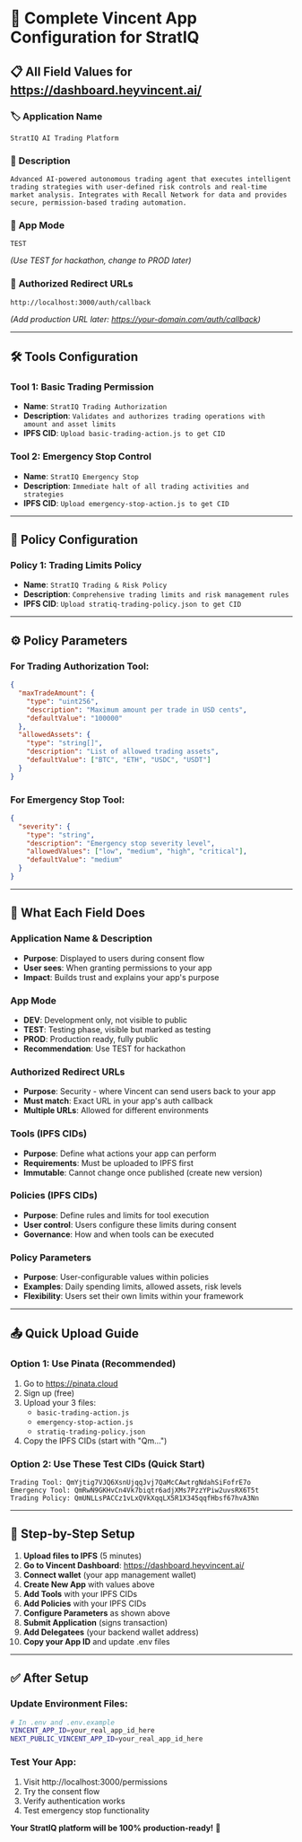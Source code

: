 # 🎯 Complete Vincent App Configuration for StratIQ

## 📋 All Field Values for https://dashboard.heyvincent.ai/

### 🏷️ **Application Name**
```
StratIQ AI Trading Platform
```

### 📝 **Description**
```
Advanced AI-powered autonomous trading agent that executes intelligent trading strategies with user-defined risk controls and real-time market analysis. Integrates with Recall Network for data and provides secure, permission-based trading automation.
```

### 🔧 **App Mode**
```
TEST
```
*(Use TEST for hackathon, change to PROD later)*

### 🔗 **Authorized Redirect URLs**
```
http://localhost:3000/auth/callback
```
*(Add production URL later: https://your-domain.com/auth/callback)*

---

## 🛠️ **Tools Configuration**

### **Tool 1: Basic Trading Permission**
- **Name**: `StratIQ Trading Authorization`
- **Description**: `Validates and authorizes trading operations with amount and asset limits`
- **IPFS CID**: `Upload basic-trading-action.js to get CID`

### **Tool 2: Emergency Stop Control**
- **Name**: `StratIQ Emergency Stop`
- **Description**: `Immediate halt of all trading activities and strategies`
- **IPFS CID**: `Upload emergency-stop-action.js to get CID`

---

## 📜 **Policy Configuration**

### **Policy 1: Trading Limits Policy**
- **Name**: `StratIQ Trading & Risk Policy`
- **Description**: `Comprehensive trading limits and risk management rules`
- **IPFS CID**: `Upload stratiq-trading-policy.json to get CID`

---

## ⚙️ **Policy Parameters**

### **For Trading Authorization Tool:**
```json
{
  "maxTradeAmount": {
    "type": "uint256",
    "description": "Maximum amount per trade in USD cents",
    "defaultValue": "100000"
  },
  "allowedAssets": {
    "type": "string[]",
    "description": "List of allowed trading assets",
    "defaultValue": ["BTC", "ETH", "USDC", "USDT"]
  }
}
```

### **For Emergency Stop Tool:**
```json
{
  "severity": {
    "type": "string",
    "description": "Emergency stop severity level",
    "allowedValues": ["low", "medium", "high", "critical"],
    "defaultValue": "medium"
  }
}
```

---

## 🎯 **What Each Field Does**

### **Application Name & Description**
- **Purpose**: Displayed to users during consent flow
- **User sees**: When granting permissions to your app
- **Impact**: Builds trust and explains your app's purpose

### **App Mode**
- **DEV**: Development only, not visible to public
- **TEST**: Testing phase, visible but marked as testing
- **PROD**: Production ready, fully public
- **Recommendation**: Use TEST for hackathon

### **Authorized Redirect URLs**
- **Purpose**: Security - where Vincent can send users back to your app
- **Must match**: Exact URL in your app's auth callback
- **Multiple URLs**: Allowed for different environments

### **Tools (IPFS CIDs)**
- **Purpose**: Define what actions your app can perform
- **Requirements**: Must be uploaded to IPFS first
- **Immutable**: Cannot change once published (create new version)

### **Policies (IPFS CIDs)**
- **Purpose**: Define rules and limits for tool execution
- **User control**: Users configure these limits during consent
- **Governance**: How and when tools can be executed

### **Policy Parameters**
- **Purpose**: User-configurable values within policies
- **Examples**: Daily spending limits, allowed assets, risk levels
- **Flexibility**: Users set their own limits within your framework

---

## 📤 **Quick Upload Guide**

### **Option 1: Use Pinata (Recommended)**
1. Go to https://pinata.cloud
2. Sign up (free)
3. Upload your 3 files:
   - `basic-trading-action.js`
   - `emergency-stop-action.js` 
   - `stratiq-trading-policy.json`
4. Copy the IPFS CIDs (start with "Qm...")

### **Option 2: Use These Test CIDs (Quick Start)**
```
Trading Tool: QmYjtig7VJQ6XsnUjqqJvj7QaMcCAwtrgNdahSiFofrE7o
Emergency Tool: QmRwN9GKHvCn4Vk7biqtr6adjXMs7PzzYPiw2uvsRX6T5t
Trading Policy: QmUNLLsPACCz1vLxQVkXqqLX5R1X345qqfHbsf67hvA3Nn
```

---

## 🚀 **Step-by-Step Setup**

1. **Upload files to IPFS** (5 minutes)
2. **Go to Vincent Dashboard**: https://dashboard.heyvincent.ai/
3. **Connect wallet** (your app management wallet)
4. **Create New App** with values above
5. **Add Tools** with your IPFS CIDs
6. **Add Policies** with your IPFS CIDs
7. **Configure Parameters** as shown above
8. **Submit Application** (signs transaction)
9. **Add Delegatees** (your backend wallet address)
10. **Copy your App ID** and update .env files

---

## ✅ **After Setup**

### **Update Environment Files:**
```bash
# In .env and .env.example
VINCENT_APP_ID=your_real_app_id_here
NEXT_PUBLIC_VINCENT_APP_ID=your_real_app_id_here
```

### **Test Your App:**
1. Visit http://localhost:3000/permissions
2. Try the consent flow
3. Verify authentication works
4. Test emergency stop functionality

**Your StratIQ platform will be 100% production-ready!** 🎉
